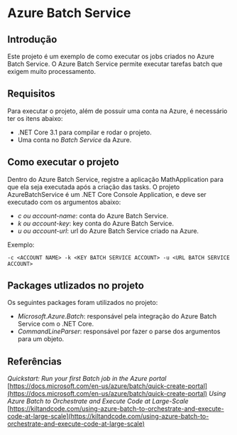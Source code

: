 # Azure Batch Service

## Introdução

Este projeto é um exemplo de como executar os jobs criados no Azure Batch Service.
O Azure Batch Service permite executar tarefas batch que exigem muito processamento.

## Requisitos

Para executar o projeto, além de possuir uma conta na Azure, é necessário ter os itens abaixo:

* .NET Core 3.1 para compilar e rodar o projeto.
* Uma conta no *Batch Service* da Azure. 

## Como executar o projeto

Dentro do Azure Batch Service, registre a aplicação MathApplication para que ela seja executada após a criação das tasks.
O projeto AzureBatchService é um .NET Core Console Application, e deve ser executado com os argumentos abaixo:

* *c ou account-name*: conta do Azure Batch Service.
* *k ou account-key*: key conta do Azure Batch Service.
* *u ou account-url*: url do Azure Batch Service criado na Azure.

Exemplo:

`-c <ACCOUNT NAME> -k <KEY BATCH SERVICE ACCOUNT> -u <URL BATCH SERVICE ACCOUNT>`

## Packages utlizados no projeto

Os seguintes packages foram utilizados no projeto:

* *Microsoft.Azure.Batch*: responsável pela integração do Azure Batch Service com o .NET Core.
* *CommandLineParser*: responsável por fazer o parse dos argumentos para um objeto.

## Referências

*Quickstart: Run your first Batch job in the Azure portal* 
[https://docs.microsoft.com/en-us/azure/batch/quick-create-portal](https://docs.microsoft.com/en-us/azure/batch/quick-create-portal)
*Using Azure Batch to Orchestrate and Execute Code at Large-Scale* 
[https://kiltandcode.com/using-azure-batch-to-orchestrate-and-execute-code-at-large-scale](https://kiltandcode.com/using-azure-batch-to-orchestrate-and-execute-code-at-large-scale)
